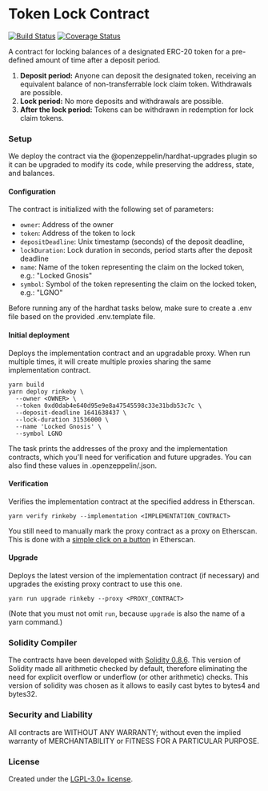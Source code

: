 # Token Lock Contract

[![Build Status](https://github.com/gnosis/token-lock/actions/workflows/ci.yml/badge.svg)](https://github.com/gnosis/token-lock/actions/workflows/ci.yml)
[![Coverage Status](https://coveralls.io/repos/github/gnosis/token-lock/badge.svg?branch=master)](https://coveralls.io/github/gnosis/token-lock)

A contract for locking balances of a designated ERC-20 token for a pre-defined amount of time after a deposit period.

1. **Deposit period:** Anyone can deposit the designated token, receiving an equivalent balance of non-transferrable lock claim token. Withdrawals are possible.
2. **Lock period:** No more deposits and withdrawals are possible.
3. **After the lock period:** Tokens can be withdrawn in redemption for lock claim tokens.

### Setup

We deploy the contract via the @openzeppelin/hardhat-upgrades plugin so it can be upgraded to modify its code, while preserving the address, state, and balances.

#### Configuration

The contract is initialized with the following set of parameters:

- `owner`: Address of the owner
- `token`: Address of the token to lock
- `depositDeadline`: Unix timestamp (seconds) of the deposit deadline,
- `lockDuration`: Lock duration in seconds, period starts after the deposit deadline
- `name`: Name of the token representing the claim on the locked token, e.g.: "Locked Gnosis"
- `symbol`: Symbol of the token representing the claim on the locked token, e.g.: "LGNO"

Before running any of the hardhat tasks below, make sure to create a .env file based on the provided .env.template file.

#### Initial deployment

Deploys the implementation contract and an upgradable proxy.
When run multiple times, it will create multiple proxies sharing the same implementation contract.

```
yarn build
yarn deploy rinkeby \
  --owner <OWNER> \
  --token 0xd0dab4e640d95e9e8a47545598c33e31bdb53c7c \
  --deposit-deadline 1641638437 \
  --lock-duration 31536000 \
  --name 'Locked Gnosis' \
  --symbol LGNO
```

The task prints the addresses of the proxy and the implementation contracts, which you'll need for verification and future upgrades.
You can also find these values in .openzeppelin/<network>.json.

#### Verification

Verifies the implementation contract at the specified address in Etherscan.

```
yarn verify rinkeby --implementation <IMPLEMENTATION_CONTRACT>
```

You still need to manually mark the proxy contract as a proxy on Etherscan.
This is done with a [simple click on a button](https://medium.com/etherscan-blog/and-finally-proxy-contract-support-on-etherscan-693e3da0714b) in Etherscan.

#### Upgrade

Deploys the latest version of the implementation contract (if necessary) and upgrades the existing proxy contract to use this one.

```
yarn run upgrade rinkeby --proxy <PROXY_CONTRACT>
```

(Note that you must not omit `run`, because `upgrade` is also the name of a yarn command.)

### Solidity Compiler

The contracts have been developed with [Solidity 0.8.6](https://github.com/ethereum/solidity/releases/tag/v0.8.6). This version of Solidity made all arithmetic checked by default, therefore eliminating the need for explicit overflow or underflow (or other arithmetic) checks. This version of solidity was chosen as it allows to easily cast bytes to bytes4 and bytes32.

### Security and Liability

All contracts are WITHOUT ANY WARRANTY; without even the implied warranty of MERCHANTABILITY or FITNESS FOR A PARTICULAR PURPOSE.

### License

Created under the [LGPL-3.0+ license](LICENSE).
